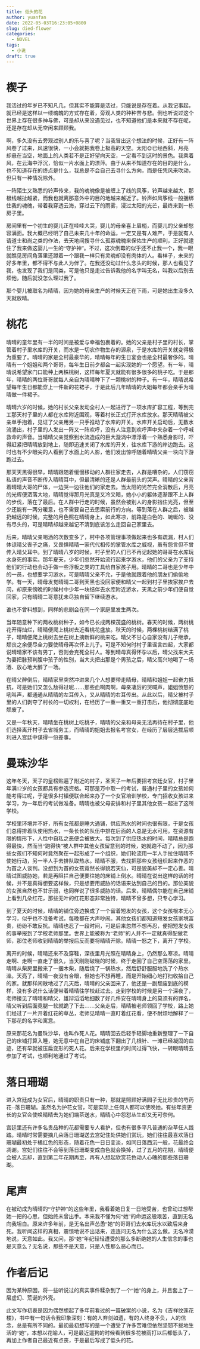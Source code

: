 ```yaml
---
title: 低头的花
author: yuanfan
date: 2022-05-03T16:23:05+0800
slug: died-flower
categories:
  - NOVEL
tags:
  - 小说
draft: true
---
```


<font face="微软雅黑">

<!--more-->

# 楔子

我活过的年岁已不知凡几，但其实不能算是活过，只能说是存在着。从我记事起，就已经是这样以一缕魂魄的方式存在着，旁观人类的种种苦与悲。倒也听说过这个世界上存在很多神与佛，可是却从来没遇见过，也不知道他们是本来就不存在呢，还是存在却从无空闲来顾顾我。

啊，多久没有去旁观过别人的乐与喜了呢？当我冒出这个想法的时候，正好有一阵风卷了过来，风速很快，一小会就把我卷上极高的天空。太阳🌞已经西斜，月亮🌛却悬在当空，地面上的人类若不是正好望向天空，一定看不到这时的景色。我乘着风，在云海中浮沉，恰似一片水面上的漂萍。由于从来不知道存在的目的是什么，也不知道存在的终点是什么，我总是不会自己去寻什么方向，而是任凭风来吹动，但只有一种情况除外。

一阵陌生又熟悉的铃声传来，我的魂魄像是被缠上了线的风筝，铃声越来越大，那根线越扯越紧，而我也就离那意外中的目的地越来越近了。铃声如风筝线一般捆绑住我的魂魄，带着我穿透云海，穿过云下的雨雾，浸过太阳的光芒，最终来到一栋房子里。

房间里有一个初生的婴儿正在哇哇大哭，婴儿的母亲喜上眉梢，而婴儿的父亲却愁容满面。我大概已经明了自己未来几十年的命运，一定又是有人难产，于是就有人请道士和尚之类的作法，去天地间搜寻什么孤寡魂魄来保佑生产的顺利，正好就逮住了我来做这婴儿一生的“守护神”。不过，这次倒霉的似乎还不止我一个，我一眼就瞧见房间角落里还蹲着一个跟我一样只有灵魂却没有肉体的人。看样子，未来的好多年里，都不得不与此人为伴了。在我还没动过什么念头的时候，那人也看见了我，也发现了我们是同类，可是他只是走过告诉我他的名字叫无名，叫我以后别去烦他，随后就没怎么理过我了。

那个婴儿被取名为晴晴，因为她的母亲生产的时候天正在下雨，可是她出生没多久天就放晴。

# 桃花

晴晴的童年里有一半的时间是被爱与幸福包裹着的。她的父亲是村子里的村长，掌管着村子里水库的开关，而水是一切农作物生存的源泉，于是水库的开关就变得极为重要了。晴晴的家是全村最豪华的，晴晴每年的生日宴会也是全村最奢侈的。晴晴有一个姐姐和两个哥哥，每年生日前夕都会一起实现她的一个愿望。有一年，晴晴说希望家门口能种上两株桃树，这样每年夏天就能有很多很多的桃子吃。于是那年，晴晴的两位哥哥就每人亲自为晴晴种下了一颗桃树的种子。有一年，晴晴说希望每年生日都能穿上一件新的花裙子，于是此后几年晴晴的大姐每年都会亲手为晴晴做一件裙子。

晴晴六岁的时候，她的村长父亲发动全村人一起进行了一项水库扩容工程，等到完工那天村子里的人都在水库附近围观，等着村长正式打开水库放水。那天晴晴被父亲单手抱着，见证了父亲用另一只手推动了水库的开关。水库开关启动后，无数水流涌出，村子里的人发出一阵又一阵欢呼，没有人注意到欢呼声中夹杂着一个呼喊救命的声音。当晴晴父亲觉察到水流造成的巨大漩涡中漂浮着一个熟悉身影时，吓得赶紧把晴晴放到地上，随即迅速关闭了水库的开关，往水库下游的岸边跑去。这时也有不少眼尖的人看到了水面上的人影，他们发出惊呼随着晴晴父亲一块向下游跑过去。

那天天黑得很早，晴晴跟随着缓慢移动的人群往家走去，人群是嘈杂的，人们窃窃私语的声音不断传入晴晴耳中，但最清晰的还是人群最前头的哭声。晴晴的父亲背着晴晴大哥的尸体，一边哭一边往他们的家走去。当太阳的光芒完全消散后，月亮的光辉便洒落大地，晴晴觉得那月光真是又冷又暗，她小小的躯体逐渐跟不上人群的步伐，落在了最后。在人群中行走的时候，虽然会被别人的身影挡住光亮，但至少还能有一两分暖意，也不需要自己去思索前行的方向。等到落在人群之后，被越扔越远的时候，完整的月色照在晴晴身上，如此寒凉，前路是白色的、蜿蜒的、没有尽头的，可是晴晴却越来越记不清到底该怎么走回自己家里去。

后来，晴晴父亲喝酒的次数变多了，村中各项管理事项做起来也多有疏漏，村人们体谅晴父丧子之痛，又畏惧晴晴一家代代相传的掌管水库之威视，虽有怨言但不曾传入晴父耳中。到了晴晴八岁的时候，村子里的人们已不再记起她的哥哥在水库玩水身死的事实。那年夏天，少年们忽然开始流行起来学游水，他们的父亲为了支持他们的行动也会动手做一些浮板之类的工具给自家孩子用。晴晴的二哥也是少年中的一员，也想要学习游水，可是晴晴父亲不允，于是他就跟着他的朋友们偷偷地学。有一天，晴母发觉晴晴二哥到天黑也没回家便和晴父一起到村子里挨家挨户去问，却原来傍晚的时候村中少年一块结伴去水库附近游水，天黑之前少年们便自觉回家，只有晴晴二哥意犹未尽独自留下继续游水。

谁也不曾料想到，同样的悲剧会在同一个家庭里发生两次。

当年随意种下的两枚桃树种子，如今已长成两棵茂盛的桃树。春天的时候，两树桃花开得灿烂，晴晴便爬上桃树去近看桃花盛放。秋天的时候，两棵桃树结满了桃子，晴晴便爬上桃树去坐在树上摘新鲜的桃来吃。晴父不甘心自家没有儿子继承，颓丧之余便尽全力要使晴母再次怀上儿子。可是不知何时村子里谣言四起，大家都说晴晴家不该有男丁，否则会克死全村人。等到晴母真得怀孕以后，晴父找来大夫为妻把脉预判腹中孩子的性别，当大夫把出那是个男孩之后，晴父高兴地喝了一场酒、放心地大醉了一场。

在晴父醉倒后，晴晴家里突然冲进来几个人想要带走晴母，晴晴和姐姐一起奋力抵抗，可是她们又怎么敌得过呢……那些血啊肉啊，母亲凄厉的哭喊声，姐姐愤怒的吼叫声，都通通从晴晴的左耳传入，又从晴晴的右耳传出。从此以后，晴父被村子里的人们剥夺了村长的一切权利，在经历了一重一重又一重打击后，他彻彻底底地颓废了。

又是一年秋天，晴晴坐在桃树上吃桃子，晴晴的父亲和母亲无法再待在村子里，他们选择离开村子去省城务工，而晴晴的姐姐去报名考宫女，在经历了层层选拔后顺利进入宫廷中谋得一份差事。

# 曼珠沙华

这年冬天，天子的皇榜贴遍了附近的村子，圣天子一年后要招考宫廷女官，村子里年满12岁的女孩都具有参选资格。可那是万中取一的考试，普通村子里的女孩如何能考得过呢，于是很多村镇便联合起来办了一个女官培训学校，专门招收女孩进来学习，为一年后的考试做准备。晴晴也被父母安排和村子里其他女孩一起进了这所学校。

学校里环境并不好，所有女孩都是睡大通铺，供应热水的时间也很有限，于是女孩们总得排着队使用热水，一条长长的队伍中排在后面的人总是无水可用。在资源有限的情形下，人性中自私之恶便会被放大。每次到了供应热水的时间，晴晴总是跑得最快，然而当“跑得快”被人群中其他女孩留意到的时候，她就跑不动了，因为那些女孩们不知何时竟然聚在一起形成了一个组织，她们轮流用一半人手拉住晴晴不使她行动，另一半人手去排队取热水。晴晴不服，去找把那些女孩组织起来作恶的为首之人谈判。没想到为首的女孩竟然长得貌若天仙，可是貌美却不一定心善。晴晴试图威胁她，若是再阻拦自己便要往她的床铺上倒水。晴晴在说出这样的话的时候，并不是真得想要这样做，只是想要用威胁的话语来达到自己的目的。那位美貌的女孩自然也不甘示弱，也同样说了很多威胁的话。后来，晴晴偶尔能在自己床铺上看到几朵红花，那些无叶的红花形态非常独特，晴晴不曾多想，只专心学习。

到了夏天的时候，晴晴的铺位旁边换成了一个留着短发的女孩，这个女孩根本无心学习，似乎也不准备考试，每晚都在大声吵闹。其他女孩们都知道短发女孩家境富贵，纷纷不敢反抗。晴晴也忍了一段时间，可是后来忽然不想再忍，便把短发女孩的事举报到了学校老师那里。世界上能被称为“老师”的人并不一定就真得配做老师，那位老师收到晴晴的举报后反而要将晴晴开除。晴晴一怒之下，离开了学校。

离开的时候，晴晴还来不及穿鞋，深夜里月光照在晴晴身上，仍然那么寒凉。晴晴走啊、走啊一直走了很久，当天刚刚破晓的时候，终于走回了自己空荡荡的家里。晴晴从柴房里搬来了一捆木柴，随后烧了一锅热水，然后舒舒服服地洗了个热水澡。天亮了，晴晴一夜没有合眼，但她也不想再睡，而是开始细心地打扫收拾自己的家。就那样闲散地过了几天后，晴晴的父亲回来了，他还是一副颓废到底的模样，没有多说什么话便带着晴晴往学校赶过去。走到学校的时候是另一个深夜了，老师接见了晴晴和晴父，雄辩滔滔地细数了好几件安在晴晴身上的莫须有的罪名，晴父听到后面竟腿一软就跪了下去……父亲走后，晴晴被老师领回了学校，路上她们经过了一片开着红花的草丛，老师见晴晴一直盯着红花看，便不耐烦地解释了一下那花的名字和寓意。

原来那花名为曼珠沙华，也叫作死人花。晴晴回去后轻手轻脚地重新整理了一下自己的床铺打算入睡，她无意中在自己的床铺底下翻出了几根针、一滩已经凝固的血迹，还有早就被压扁变形的死人花。后来在学校里的时间过得飞快，一转眼晴晴去参加了考试，也顺利地通过了考试。

# 落日珊瑚

进入宫廷成为女官后，晴晴的职责只有一种，那就是照顾好满园子无比珍贵的芍药花--落日珊瑚。虽然名为护花女官，可是实际上任何人都可以使唤她。有些年资更长的女官会使唤晴晴去为她们端茶送水，晴晴心中怨怼丛生却又无可奈何。

宫廷里还有许多名贵品种的花都需要专人看护，但也有很多平凡普通的杂草任人践踏。晴晴时常需要摘几朵落日珊瑚送去宫妃住处供她们赏玩，她们往往最喜欢落日珊瑚最初处于橘红色的形态，随着花色一日日变淡，如同日落西沉一般，花最终会凋谢。宫妃们往往不会等到落日珊瑚变成白色就会换掉，过了五月的花期，晴晴便会被人忘却，直到第二年花期再至，再有人想起欣赏花色动人心魄的那些落日珊瑚。

# 尾声

在被动成为晴晴的“守护神”的这些年里，我看着她日复一日地受苦，也曾动过想帮她一把的心思，但始终未曾出手。本来我不懂为何“她”的命运这般艰苦，直到无名向我坦白。原来许多年前，是无名出声怂恿“她”的哥哥们去水库玩水以致后来身死。我听闻这样的真相，震惊地说不出话来，连连问无名为什么这么做。无名冷漠地说，天意如此。我又问，那“她”年纪轻轻遭受的那么多断绝她的人生信念的事也是天意么？无名说，那些不是天意，只是人性那么恶心而已。

# 作者后记

因为某种原因，将一些听说过的真实事件糅杂到了一个“她”的身上，并且套上了一层虚幻、荒诞的外壳。

此文写作初衷是因为偶然想起了多年前看过的一篇破案的小说，名为《吉祥纹莲花楼》，书中有一句话令我印象深刻：有的人弃剑如遗，有的人终身不负，人的信念，总是有所不同的。最初最初想写的是一个遭受了许多苦难但依然坚韧不拔地生活的“她”，本想以花喻人，可是最近遛狗的时候看到很多花被雨打以后都低头了，再加上作者自己最近有点丧，于是最后写成了低头的花。
